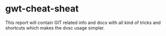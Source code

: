 gwt-cheat-sheat
===============

This report will contain GIT related info and docs with all kind of tricks and shortcuts which makes the dvsc usage simpler.